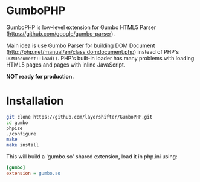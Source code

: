 # GumboPHP

GumboPHP is low-level extension for Gumbo HTML5 Parser (https://github.com/google/gumbo-parser).

Main idea is use Gumbo Parser for building DOM Document (http://php.net/manual/en/class.domdocument.php) instead of PHP's `DOMDocument::load()`. PHP's built-in loader has many problems with loading HTML5 pages and pages with inline JavaScript.

__NOT ready for production.__

# Installation

```bash
git clone https://github.com/layershifter/GumboPHP.git
cd gumbo
phpize
./configure
make
make install
```

This will build a 'gumbo.so' shared extension, load it in php.ini using:

```ini
[gumbo]
extension = gumbo.so
```
